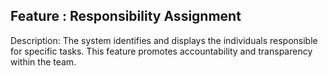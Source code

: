 ## Feature : Responsibility Assignment
Description:
The system identifies and displays the individuals responsible for specific tasks. This feature promotes accountability and transparency within the team.

